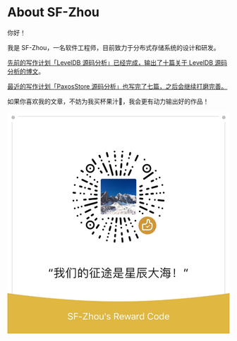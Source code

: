 # About SF-Zhou

你好！

我是 SF-Zhou，一名软件工程师，目前致力于分布式存储系统的设计和研发。

[先前的写作计划「LevelDB 源码分析」已经完成，输出了十篇关于 LevelDB 源码分析的博文](/#/LevelDB)。

[最近的写作计划「PaxosStore 源码分析」也写完了七篇，之后会继续打磨完善。](/#/Paxos)

如果你喜欢我的文章，不妨为我买杯果汁🍹，我会更有动力输出好的作品！

![微信赞赏](../images/7a47ef557efa4f3cf3068a6c758c7d4c.jpg)
